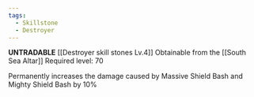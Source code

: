 ```yaml
---
tags:
  - Skillstone
  - Destroyer
---
```

**UNTRADABLE**
[[Destroyer skill stones Lv.4]]
Obtainable from the [[South Sea Altar]]
Required level: 70

Permanently increases the damage caused by Massive Shield Bash and Mighty Shield Bash by 10%